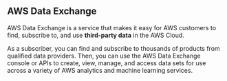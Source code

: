 ## AWS Data Exchange

AWS Data Exchange is a service that makes it easy for AWS customers to find, subscribe to, and use **third-party data** in the AWS Cloud.

As a subscriber, you can find and subscribe to thousands of products from qualified data providers. Then, you can use the AWS Data Exchange console or APIs to create, view, manage, and access data sets for use across a variety of AWS analytics and machine learning services.